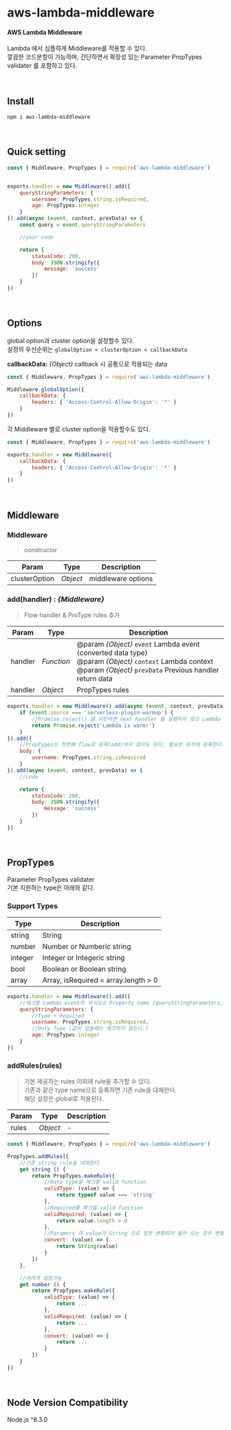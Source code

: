 # aws-lambda-middleware

#### AWS Lambda Middleware  
Lambda 에서 심플하게 Middleware를 적용할 수 있다.     
깔끔한 코드분할이 가능하며, 간단하면서 확장성 있는 Parameter PropTypes validater 를 포함하고 있다.

&nbsp;

## Install

```bash
npm i aws-lambda-middleware
```
&nbsp;

## Quick setting
```js
const { Middleware, PropTypes } = require('aws-lambda-middleware')


exports.handler = new Middleware().add({
	queryStringParameters: {
		username: PropTypes.string.isRequired,
		age: PropTypes.integer
	}
}).add(async (event, context, prevData) => {
	const query = event.queryStringParameters

	//your code

	return {
		statusCode: 200,
		body: JSON.stringify({
			message: 'success'
		})
	}
})
```

&nbsp;

## Options
global option과 cluster option을 설정할수 있다.   
설정의 우선순위는 `globalOption < clusterOption < callbackData`   

**callbackData:** *{Object}*	callback 시 공통으로 적용되는 data

```js
const { Middleware, PropTypes } = require('aws-lambda-middleware')

Middleware.globalOption({
	callbackData: {
		headers: { 'Access-Control-Allow-Origin': '*' }
	}
})
```

각 Middleware 별로 cluster option을 적용할수도 있다.
```js
const { Middleware, PropTypes } = require('aws-lambda-middleware')

exports.handler = new Middleware({
	callbackData: {
		headers: { 'Access-Control-Allow-Origin': '*' }
	}
})
```

&nbsp;

## Middleware

### Middleware
> constructor

| Param | Type | Description |
| --- | --- | --- |
| clusterOption | *Object* | middleware options |

### add(handler) : *{Middleware}*
> Flow handler & ProType rules 추가

| Param | Type | Description |
| --- | --- | --- |
| handler | *Function* | @param *{Object}* `event`	Lambda event (converted data type)<br>@param *{Object}* `context`	Lambda context<br>@param *{Object}* `prevData`	Previous handler return data|
| handler | *Object* | PropTypes rules |

```js
exports.handler = new Middleware().add(async (event, context, prevData) => {
	if (event.source === 'serverless-plugin-warmup') {
		//Promise.reject() 을 리턴하면 next handler 를 실행하지 않고 Lambda handler callback(null, rejectValue)
		return Promise.reject('Lambda is warm!')
	}
}).add({
	//PropTypes는 첫번째 flow로 등록(add)하지 않아도 된다, 필요한 위치에 등록한다.
	body: {
		username: PropTypes.string.isRequired
	}
}).add(async (event, context, prevData) => {
	//code

	return {
		statusCode: 200,
		body: JSON.stringify({
			message: 'success'
		})
	}
})
```

&nbsp;

## PropTypes

Parameter PropTypes validater   
기본 지원하는 type은 아래와 같다.

### Support Types

| Type | Description |
| --- | --- |
| string | String |
| number | Number or Numberic string |
| integer | Integer or Integeric string |
| bool | Boolean or Boolean string |
| array | Array, isRequired = array.length > 0 |

```js
exports.handler = new Middleware().add({
	//체크할 Lambda event의 자식요소 Property name (queryStringParameters, body, pathParameters ...)
	queryStringParameters: {
		//Type + Required
		username: PropTypes.string.isRequired,
		//Only Type (값이 없을때는 체크하지 않는다.)
		age: PropTypes.integer
	}
})
```

### addRules(rules)
> 기본 제공하는 rules 이외에 rule을 추가할 수 있다.   
> 기존과 같은 type name으로 등록하면 기존 rule을 대체한다.   
> 해당 설정은 global로 적용된다.

| Param | Type | Description |
| --- | --- | --- |
| rules | *Object* | - |

```js
const { Middleware, PropTypes } = require('aws-lambda-middleware')

PropTypes.addRules({
	//기존 string rule을 대체한다.
	get string () {
		return PropTypes.makeRule({
			//Data type을 체크할 valid function
			validType: (value) => {
				return typeof value === 'string'
			},
			//Required를 체크할 valid function
			validRequired: (value) => {
				return value.length > 0
			},
			//Paramers 의 value가 String 으로 잘못 변환되어 들어 오는 경우 변환시키는 function (필요시에만 적용한다.)
			convert: (value) => {
				return String(value)
			}
		})
	},

	//여러개 설정가능
	get number () {
		return PropTypes.makeRule({
			validType: (value) => {
				return ...
			},
			validRequired: (value) => {
				return ...
			},
			convert: (value) => {
				return ...
			}
		})
	}
})
```

&nbsp;

## Node Version Compatibility
Node.js ^8.3.0


